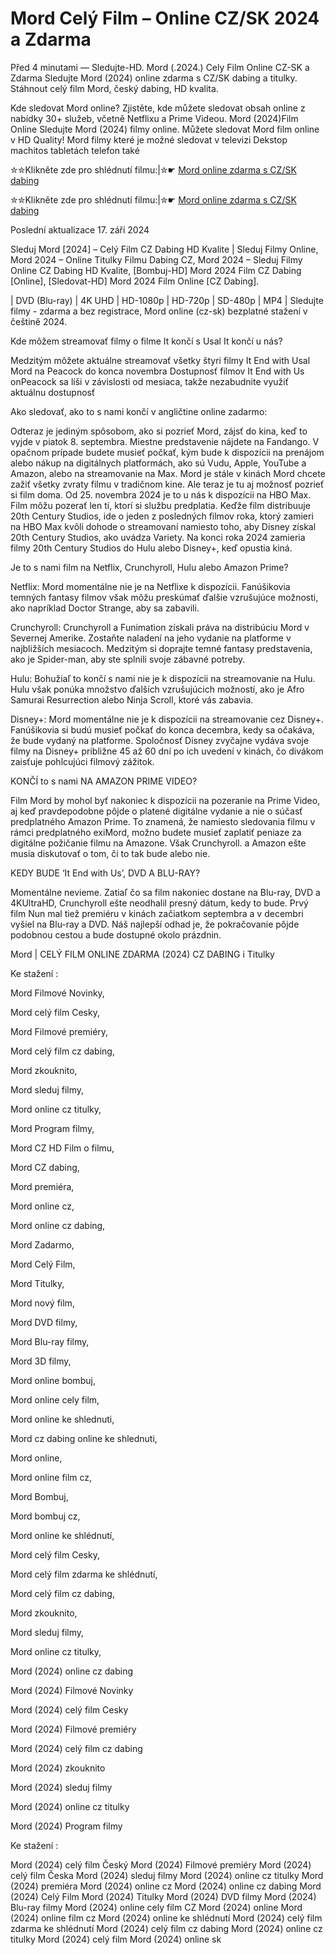 # Mord Celý Film – Online CZ/SK 2024 a Zdarma

Před 4 minutami — Sledujte-HD. Mord (.2024.) Cely Film Online CZ-SK a Zdarma
Sledujte Mord (2024) online zdarma s CZ/SK dabing a titulky. Stáhnout celý film Mord, český dabing, HD kvalita.

Kde sledovat Mord online? Zjistěte, kde můžete sledovat obsah online z nabídky 30+ služeb, včetně Netflixu a Prime Videou. Mord (2024)Film Online Sledujte Mord (2024) filmy online. Můžete sledovat Mord film online v HD Quality! Mord filmy které je možné sledovat v televizi Dekstop machitos tabletách telefon také

✮✮Klikněte zde pro shlédnutí filmu:|✮☛ [Mord online zdarma s CZ/SK dabing](https://crotx.online/sk/movie/1295091/mord.github)

✮✮Klikněte zde pro shlédnutí filmu:|✮☛ [Mord online zdarma s CZ/SK dabing](https://crotx.online/sk/movie/1295091/mord.github)

Poslední aktualizace 17. září 2024


Sleduj Mord [2024] – Celý Film CZ Dabing HD Kvalite | Sleduj Filmy Online, Mord 2024 – Online Titulky Filmu Dabing CZ, Mord 2024 – Sleduj Filmy Online CZ Dabing HD Kvalite, [Bombuj-HD] Mord 2024 Film CZ Dabing [Online], [Sledovat-HD] Mord 2024 Film Online [CZ Dabing].

| DVD (Blu-ray) | 4K UHD | HD-1080p | HD-720p | SD-480p | MP4 | Sledujte filmy - zdarma a bez registrace, Mord online (cz-sk) bezplatné stažení v češtině 2024.

Kde môžem streamovať filmy o filme It končí s Usal It končí u nás?

Medzitým môžete aktuálne streamovať všetky štyri filmy It End with Usal Mord na Peacock do konca novembra Dostupnosť filmov It End with Us onPeacock sa líši v závislosti od mesiaca, takže nezabudnite využiť aktuálnu dostupnosť

Ako sledovať, ako to s nami končí v angličtine online zadarmo:

Odteraz je jediným spôsobom, ako si pozrieť Mord, zájsť do kina, keď to vyjde v piatok 8. septembra. Miestne predstavenie nájdete na Fandango. V opačnom prípade budete musieť počkať, kým bude k dispozícii na prenájom alebo nákup na digitálnych platformách, ako sú Vudu, Apple, YouTube a Amazon, alebo na streamovanie na Max. Mord je stále v kinách Mord chcete zažiť všetky zvraty filmu v tradičnom kine. Ale teraz je tu aj možnosť pozrieť si film doma. Od 25. novembra 2024 je to u nás k dispozícii na HBO Max. Film môžu pozerať len tí, ktorí si službu predplatia. Keďže film distribuuje 20th Century Studios, ide o jeden z posledných filmov roka, ktorý zamieri na HBO Max kvôli dohode o streamovaní namiesto toho, aby Disney získal 20th Century Studios, ako uvádza Variety. Na konci roka 2024 zamieria filmy 20th Century Studios do Hulu alebo Disney+, keď opustia kiná.

Je to s nami film na Netflix, Crunchyroll, Hulu alebo Amazon Prime?

Netflix: Mord momentálne nie je na Netflixe k dispozícii. Fanúšikovia temných fantasy filmov však môžu preskúmať ďalšie vzrušujúce možnosti, ako napríklad Doctor Strange, aby sa zabavili.

Crunchyroll: Crunchyroll a Funimation získali práva na distribúciu Mord v Severnej Amerike. Zostaňte naladení na jeho vydanie na platforme v najbližších mesiacoch. Medzitým si doprajte temné fantasy predstavenia, ako je Spider-man, aby ste splnili svoje zábavné potreby.

Hulu: Bohužiaľ to končí s nami nie je k dispozícii na streamovanie na Hulu. Hulu však ponúka množstvo ďalších vzrušujúcich možností, ako je Afro Samurai Resurrection alebo Ninja Scroll, ktoré vás zabavia.

Disney+: Mord momentálne nie je k dispozícii na streamovanie cez Disney+. Fanúšikovia si budú musieť počkať do konca decembra, kedy sa očakáva, že bude vydaný na platforme. Spoločnosť Disney zvyčajne vydáva svoje filmy na Disney+ približne 45 až 60 dní po ich uvedení v kinách, čo divákom zaisťuje pohlcujúci filmový zážitok.

KONČÍ to s nami NA AMAZON PRIME VIDEO?

Film Mord by mohol byť nakoniec k dispozícii na pozeranie na Prime Video, aj keď pravdepodobne pôjde o platené digitálne vydanie a nie o súčasť predplatného Amazon Prime. To znamená, že namiesto sledovania filmu v rámci predplatného exiMord, možno budete musieť zaplatiť peniaze za digitálne požičanie filmu na Amazone. Však Crunchyroll. a Amazon ešte musia diskutovať o tom, či to tak bude alebo nie.

KEDY BUDE ‘It End with Us’, DVD A BLU-RAY?

Momentálne nevieme. Zatiaľ čo sa film nakoniec dostane na Blu-ray, DVD a 4KUltraHD, Crunchyroll ešte neodhalil presný dátum, kedy to bude. Prvý film Nun mal tiež premiéru v kinách začiatkom septembra a v decembri vyšiel na Blu-ray a DVD. Náš najlepší odhad je, že pokračovanie pôjde podobnou cestou a bude dostupné okolo prázdnin.

Mord | CELÝ FILM ONLINE ZDARMA (2024) CZ DABING i Titulky

Ke stažení :

Mord Filmové Novinky,

Mord celý film Cesky,

Mord Filmové premiéry,

Mord celý film cz dabing,

Mord zkouknito,

Mord sleduj filmy,

Mord online cz titulky,

Mord Program filmy,

Mord CZ HD Film o filmu,

Mord CZ dabing,

Mord premiéra,

Mord online cz,

Mord online cz dabing,

Mord Zadarmo,

Mord Celý Film,

Mord Titulky,

Mord nový film,

Mord DVD filmy,

Mord Blu-ray filmy,

Mord 3D filmy,

Mord online bombuj,

Mord online cely film,

Mord online ke shlednuti,

Mord cz dabing online ke shlednuti,

Mord online,

Mord online film cz,

Mord Bombuj,

Mord bombuj cz,

Mord online ke shlédnutí,

Mord celý film Cesky,

Mord celý film zdarma ke shlédnutí,

Mord celý film cz dabing,

Mord zkouknito,

Mord sleduj filmy,

Mord online cz titulky,

Mord (2024) online cz dabing

Mord (2024) Filmové Novinky

Mord (2024) celý film Cesky

Mord (2024) Filmové premiéry

Mord (2024) celý film cz dabing

Mord (2024) zkouknito

Mord (2024) sleduj filmy

Mord (2024) online cz titulky

Mord (2024) Program filmy

Ke stažení :

Mord (2024) celý film Český Mord (2024) Filmové premiéry Mord (2024) celý film Česka Mord (2024) sleduj filmy Mord (2024) online cz titulky Mord (2024) premiéra Mord (2024) online cz Mord (2024) online cz dabing Mord (2024) Celý Film Mord (2024) Titulky Mord (2024) DVD filmy Mord (2024) Blu-ray filmy Mord (2024) online cely film CZ Mord (2024) online Mord (2024) online film cz Mord (2024) online ke shlédnutí Mord (2024) celý film zdarma ke shlédnutí Mord (2024) celý film cz dabing Mord (2024) online cz titulky Mord (2024) celý film Mord (2024) online sk
